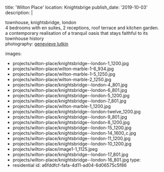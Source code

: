 title: 'Wilton Place'
location: Knightsbrige
publish_date: '2019-10-03'
description: |
  <p>townhouse, knightsbridge, london <br>4 bedrooms with en suites, 2 receptions, roof terrace and kitchen garden. <br>a contemporary realisation of a tranquil oasis that stays faithful to its townhouse history<br>photography: <a href="http://www.genevievelutkinstudio.com/" target="_blank">genevieve lutkin</a>
  </p>
  
images:
  - projects/wilton-place/knightsbridge--london-1_1200.jpg
  - projects/wilton-place/wilton-marble-1-6_934.jpg
  - projects/wilton-place/wilton-marble-1-5_1250.jpg
  - projects/wilton-place/wilton-marble-2_1250.jpg
  - projects/wilton-place/knightsbridge--london-4_801.jpg
  - projects/wilton-place/knightsbridge--london-6_801.jpg
  - projects/wilton-place/knightsbridge--london-5_1200.jpg
  - projects/wilton-place/knightsbridge--london-7_801.jpg
  - projects/wilton-place/wilton-marble-1_1200.jpg
  - projects/wilton-place/knightsbridge--london-twelve_1200.jpg
  - projects/wilton-place/knightsbridge--london-9_801.jpg
  - projects/wilton-place/knightsbridge--london-8_1200.jpg
  - projects/wilton-place/knightsbridge--london-15_1200.jpg
  - projects/wilton-place/knightsbridge--london-14_1600_c.jpg
  - projects/wilton-place/knightsbridge--london-11_1200.jpg
  - projects/wilton-place/knightsbridge--london-10_1200.jpg
  - projects/wilton-place/image1-1_1125.jpeg
  - projects/wilton-place/knightsbridge--london-17_801.jpg
  - projects/wilton-place/knightsbridge--london-16_801.jpg
type:
  - residential
id: a6fddfcf-fafa-4d11-ad04-6d06575c5f86
